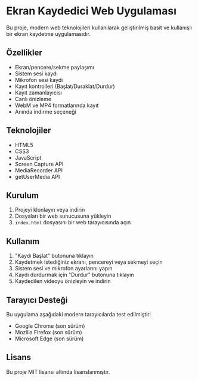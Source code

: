 # Ekran Kaydedici Web Uygulaması

Bu proje, modern web teknolojileri kullanılarak geliştirilmiş basit ve kullanışlı bir ekran kaydetme uygulamasıdır.

## Özellikler

- Ekran/pencere/sekme paylaşımı
- Sistem sesi kaydı
- Mikrofon sesi kaydı
- Kayıt kontrolleri (Başlat/Duraklat/Durdur)
- Kayıt zamanlayıcısı
- Canlı önizleme
- WebM ve MP4 formatlarında kayıt
- Anında indirme seçeneği

## Teknolojiler

- HTML5
- CSS3
- JavaScript
- Screen Capture API
- MediaRecorder API
- getUserMedia API

## Kurulum

1. Projeyi klonlayın veya indirin
2. Dosyaları bir web sunucusuna yükleyin
3. `index.html` dosyasını bir web tarayıcısında açın

## Kullanım

1. "Kaydı Başlat" butonuna tıklayın
2. Kaydetmek istediğiniz ekranı, pencereyi veya sekmeyi seçin
3. Sistem sesi ve mikrofon ayarlarını yapın
4. Kaydı durdurmak için "Durdur" butonuna tıklayın
5. Kaydedilen videoyu önizleyin ve indirin

## Tarayıcı Desteği

Bu uygulama aşağıdaki modern tarayıcılarda test edilmiştir:

- Google Chrome (son sürüm)
- Mozilla Firefox (son sürüm)
- Microsoft Edge (son sürüm)

## Lisans

Bu proje MIT lisansı altında lisanslanmıştır. 